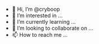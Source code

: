 - 👋 Hi, I’m @cryboop
- 👀 I’m interested in ...
- 🌱 I’m currently learning ...
- 💞️ I’m looking to collaborate on ...
- 📫 How to reach me ...

<!---
cryboop/cryboop is a ✨ special ✨ repository because its `README.md` (this file) appears on your GitHub profile.
You can click the Preview link to take a look at your changes.
--->

